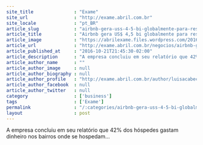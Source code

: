 ```yaml
---
site_title               : "Exame"
site_url                 : "http://exame.abril.com.br"
site_locale              : "pt_BR"
article_slug             : "airbnb-gera-uss-4-5-bi-globalmente-para-restaurantes-locais"
article_title            : "Airbnb gera US$ 4,5 bi globalmente para restaurantes locais"
article_image            : "https://abrilexame.files.wordpress.com/2016/09/size_960_16_9_nova-york-estados-unidos3.jpg?quality=70&strip=all&w=960"
article_url              : "http://exame.abril.com.br/negocios/airbnb-gera-us-45-bi-globalmente-para-restaurantes-locais/"
article_published_at     : "2016-10-21T21:45:30-02:00"
article_description      : "A empresa concluiu em seu relatório que 42% dos hóspedes gastam dinheiro nos bairros onde se hospedam..."
article_author_name      : ""
article_author_image     : null
article_author_biography : null
article_author_profile   : "http://exame.abril.com.br/author/luisacabeceiro/"
article_author_facebook  : null
article_author_twitter   : null
category                 : ['business']
tags                     : ['Exame']
permalink                : "/:categories/airbnb-gera-uss-4-5-bi-globalmente-para-restaurantes-locais/"
layout                   : post
---
```


A empresa concluiu em seu relatório que 42% dos hóspedes gastam dinheiro nos bairros onde se hospedam...

